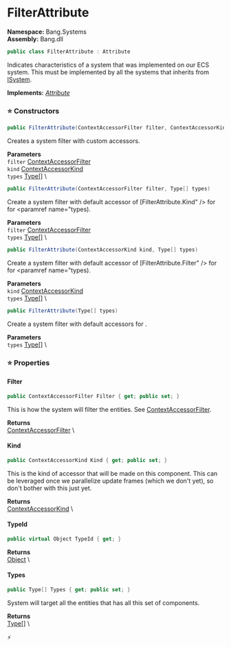 # FilterAttribute

**Namespace:** Bang.Systems \
**Assembly:** Bang.dll

```csharp
public class FilterAttribute : Attribute
```

Indicates characteristics of a system that was implemented on our ECS system.
            This must be implemented by all the systems that inherits from [ISystem](../../Bang/Systems/ISystem.html).

**Implements:** _[Attribute](https://learn.microsoft.com/en-us/dotnet/api/System.Attribute?view=net-7.0)_

### ⭐ Constructors
```csharp
public FilterAttribute(ContextAccessorFilter filter, ContextAccessorKind kind, Type[] types)
```

Creates a system filter with custom accessors.

**Parameters** \
`filter` [ContextAccessorFilter](../../Bang/Contexts/ContextAccessorFilter.html) \
`kind` [ContextAccessorKind](../../Bang/Contexts/ContextAccessorKind.html) \
`types` [Type[]](https://learn.microsoft.com/en-us/dotnet/api/System.Type?view=net-7.0) \

```csharp
public FilterAttribute(ContextAccessorFilter filter, Type[] types)
```

Create a system filter with default accessor of [FilterAttribute.Kind" /> for <paramref name="types](../../Bang/Systems/FilterAttribute.html#kind" /> for <paramref name="types).

**Parameters** \
`filter` [ContextAccessorFilter](../../Bang/Contexts/ContextAccessorFilter.html) \
`types` [Type[]](https://learn.microsoft.com/en-us/dotnet/api/System.Type?view=net-7.0) \

```csharp
public FilterAttribute(ContextAccessorKind kind, Type[] types)
```

Create a system filter with default accessor of [FilterAttribute.Filter" /> for <paramref name="types](../../Bang/Systems/FilterAttribute.html#filter" /> for <paramref name="types).

**Parameters** \
`kind` [ContextAccessorKind](../../Bang/Contexts/ContextAccessorKind.html) \
`types` [Type[]](https://learn.microsoft.com/en-us/dotnet/api/System.Type?view=net-7.0) \

```csharp
public FilterAttribute(Type[] types)
```

Create a system filter with default accessors for <paramref name="types" />.

**Parameters** \
`types` [Type[]](https://learn.microsoft.com/en-us/dotnet/api/System.Type?view=net-7.0) \

### ⭐ Properties
#### Filter
```csharp
public ContextAccessorFilter Filter { get; public set; }
```

This is how the system will filter the entities. See [ContextAccessorFilter](../../Bang/Contexts/ContextAccessorFilter.html).

**Returns** \
[ContextAccessorFilter](../../Bang/Contexts/ContextAccessorFilter.html) \
#### Kind
```csharp
public ContextAccessorKind Kind { get; public set; }
```

This is the kind of accessor that will be made on this component.
            This can be leveraged once we parallelize update frames (which we don't yet), so don't bother with this just yet.

**Returns** \
[ContextAccessorKind](../../Bang/Contexts/ContextAccessorKind.html) \
#### TypeId
```csharp
public virtual Object TypeId { get; }
```

**Returns** \
[Object](https://learn.microsoft.com/en-us/dotnet/api/System.Object?view=net-7.0) \
#### Types
```csharp
public Type[] Types { get; public set; }
```

System will target all the entities that has all this set of components.

**Returns** \
[Type[]](https://learn.microsoft.com/en-us/dotnet/api/System.Type?view=net-7.0) \


⚡